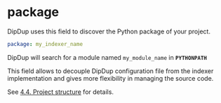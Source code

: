 # package

DipDup uses this field to discover the Python package of your project.

```yaml
package: my_indexer_name
```

DipDup will search for a module named `my_module_name` in **`PYTHONPATH`**

This field allows to decouple DipDup configuration file from the indexer implementation and gives more flexibility in managing the source code.

See [4.4. Project structure](../getting-started/project-structure.md) for details.
